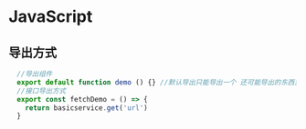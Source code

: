 # JavaScript
## 导出方式
```js
  //导出组件
  export default function demo () {} //默认导出只能导出一个 还可能导出的东西重名
  //接口导出方式
  export const fetchDemo = () => {
  	return basicservice.get('url')
  }
```
